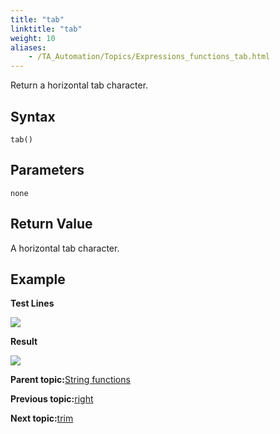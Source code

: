 ```yaml
--- 
title: "tab"
linktitle: "tab"
weight: 10
aliases: 
    - /TA_Automation/Topics/Expressions_functions_tab.html
---
```


Return a horizontal tab character.

## Syntax

`tab()`

## Parameters

`none`

## Return Value

A horizontal tab character.

## Example

**Test Lines**

![](/images//Images/automationguide_stringfunction_tab_pgm.png)

**Result**

![](/images//Images/automationguide_stringfunction_tab_res.png)

**Parent topic:**[String functions](/TA_Automation/Topics/Expressions_string_functions.html)

**Previous topic:**[right](/TA_Automation/Topics/Expressions_functions_right.html)

**Next topic:**[trim](/TA_Automation/Topics/Expressions_functions_trim.html)

